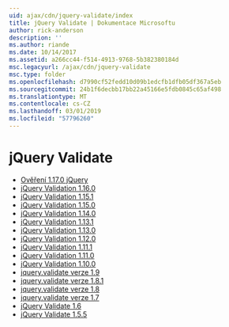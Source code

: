 ```yaml
---
uid: ajax/cdn/jquery-validate/index
title: jQuery Validate | Dokumentace Microsoftu
author: rick-anderson
description: ''
ms.author: riande
ms.date: 10/14/2017
ms.assetid: a266cc44-f514-4913-9768-5b382380184d
msc.legacyurl: /ajax/cdn/jquery-validate
msc.type: folder
ms.openlocfilehash: d7990cf52fedd10d09b1edcfb1dfb05df367a5eb
ms.sourcegitcommit: 24b1f6decbb17bb22a45166e5fdb0845c65af498
ms.translationtype: MT
ms.contentlocale: cs-CZ
ms.lasthandoff: 03/01/2019
ms.locfileid: "57796260"
---
```

<a name="jquery-validate"></a>jQuery Validate
====================
- [Ověření 1.17.0 jQuery](cdnjqueryvalidate1170.md)
- [jQuery Validation 1.16.0](cdnjqueryvalidate1160.md)
- [jQuery Validation 1.15.1](cdnjqueryvalidate1151.md)
- [jQuery Validation 1.15.0](cdnjqueryvalidate1150.md)
- [jQuery Validation 1.14.0](cdnjqueryvalidate1140.md)
- [jQuery Validation 1.13.1](cdnjqueryvalidate1131.md)
- [jQuery Validation 1.13.0](cdnjqueryvalidate1130.md)
- [jQuery Validation 1.12.0](cdnjqueryvalidate1120.md)
- [jQuery Validation 1.11.1](cdnjqueryvalidate1111.md)
- [jQuery Validation 1.11.0](cdnjqueryvalidate111.md)
- [jQuery Validation 1.10.0](cdnjqueryvalidate110.md)
- [jquery.validate verze 1.9](cdnjqueryvalidate19.md)
- [jquery.validate verze 1.8.1](cdnjqueryvalidate181.md)
- [jquery.validate verze 1.8](cdnjqueryvalidate18.md)
- [jquery.validate verze 1.7](cdnjqueryvalidate17.md)
- [jQuery Validate 1.6](cdnjqueryvalidate16.md)
- [jQuery Validate 1.5.5](cdnjqueryvalidate155.md)
